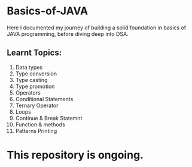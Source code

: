 # Basics-of-JAVA
Here I documented my journey of building a solid foundation in basics of JAVA programming, before diving deep into DSA.

## Learnt Topics:
1. Data types
2. Type conversion
3. Type casting
4. Type promotion
5. Operators
6. Conditional Statements
7. Ternary Operator
8. Loops
9. Continue & Break Statemnt
10. Function & methods
11. Patterns Printing

# This repository is ongoing.
